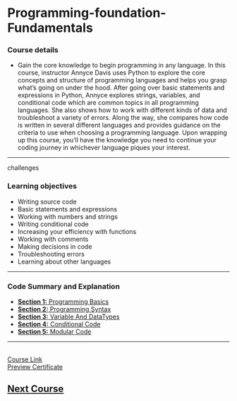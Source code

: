 # Programming-foundation-Fundamentals

### Course details

- Gain the core knowledge to begin programming in any language. In this course, instructor Annyce Davis uses Python to explore the core concepts and structure of programming languages and helps you grasp what’s going on under the hood. After going over basic statements and expressions in Python, Annyce explores strings, variables, and conditional code which are common topics in all programming languages. She also shows how to work with different kinds of data and troubleshoot a variety of errors. Along the way, she compares how code is written in several different languages and provides guidance on the criteria to use when choosing a programming language. Upon wrapping up this course, you’ll have the knowledge you need to continue your coding journey in whichever language piques your interest.

---

challenges

### Learning objectives

- Writing source code
- Basic statements and expressions
- Working with numbers and strings
- Writing conditional code
- Increasing your efficiency with functions
- Working with comments
- Making decisions in code
- Troubleshooting errors
- Learning about other languages

---

### Code Summary and Explanation

- [**Section 1:** Programming Basics](./course-code-nad-explanation/1-programming-Basics/)
- [**Section 2:** Programming Syntax](./course-code-nad-explanation/2-programming-syntax/)
- [**Section 3:** Variable And DataTypes ](./course-code-nad-explanation/3-variable-and-dataTypes/)
- [**Section 4:** Conditional Code](./course-code-nad-explanation/4-conditional_code/)
- [**Section 5:** Modular Code ](./course-code-nad-explanation/5-Modular_code/)

---

<br>[Course Link](https://www.linkedin.com/learning/programming-foundations-fundamentals-3/)
<br>[Preview Certificate]()

## [Next Course](../-02-Programming-Foundations-Beyond-Fundamentals/)